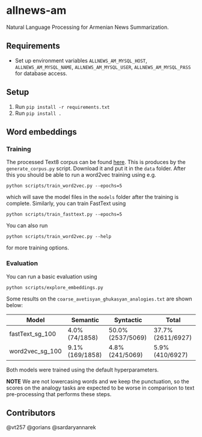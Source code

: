 # allnews-am
Natural Language Processing for Armenian News Summarization.

## Requirements
- Set up environment variables `ALLNEWS_AM_MYSQL_HOST`, `ALLNEWS_AM_MYSQL_NAME`, `ALLNEWS_AM_MYSQL_USER`, 
`ALLNEWS_AM_MYSQL_PASS` for database access.

## Setup
1. Run `pip install -r requirements.txt`
1. Run `pip install .`

## Word embeddings 
### Training
The processed Text8 corpus can be found 
[here](https://storage.googleapis.com/allnews_am/corpus). 
This is produces by the `generate_corpus.py` script.
Download it and put it in the `data` folder. After 
this you should be able to run a word2vec training using e.g.
```
python scripts/train_word2vec.py --epochs=5
```
which will save the model files in the `models` folder after
the training is complete. Similarly, you can train FastText using
```
python scripts/train_fasttext.py --epochs=5
```
You can also run
```
python scripts/train_word2vec.py --help
```
for more training options.

### Evaluation
You can run a basic evaluation using
```
python scripts/explore_embeddings.py
```
Some results on the `coarse_avetisyan_ghukasyan_analogies.txt` are
shown below:

| Model | Semantic | Syntactic | Total |
| --- | --- | --- | --- |
| fastText_sg_100 |  4.0% (74/1858) |  50.0% (2537/5069) | 37.7% (2611/6927) |
| word2vec_sg_100 |  9.1% (169/1858) |  4.8% (241/5069) |  5.9% (410/6927) |

Both models were trained using the default hyperparameters.

**NOTE** We are not lowercasing words and we keep the punctuation,
so the scores on the analogy tasks are expected to be worse in comparison
to text pre-processing that performs these steps.

## Contributors
@vt257
@gorians
@sardaryannarek
